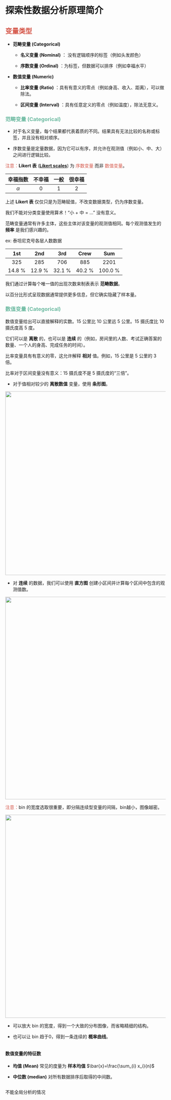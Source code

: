 # 探索性数据分析原理简介

## <font color=#D5584B>变量类型</font>

- **范畴变量 (Categorical)**
  
  - **名义变量 (Nominal)** ： 没有逻辑顺序的标签（例如头发颜色）
  
  - **序数变量 (Ordinal)** ：为标签，但数据可以排序（例如幸福水平）

- **数值变量 (Numeric)**
  
  - **比率变量 (Ratio)** ：具有有意义的零点（例如身高、收入、距离），可以做除法。
  
  - **区间变量 (Interval)** ：具有任意定义的零点（例如温度），除法无意义。

### <font color=#6DBAA1>范畴变量 (Categorical)</font>

- 对于名义变量，每个结果都代表着质的不同。结果具有无法比较的名称或标签，并且没有相对顺序。

- 序数变量是定量数据，因为它可以有序，并允许在观测值（例如小、中、大）之间进行逻辑比较。

<font color=#D5584B>注意：</font>**Likert 表** ([**Likert scales**](https://baike.baidu.com/item/%E6%9D%8E%E5%85%8B%E7%89%B9%E9%87%8F%E8%A1%A8/2282414?fr=ge_ala)) 为 <font color=#D5584B>序数变量</font> 而非 <font color=#D5584B>数值变量</font>。

| 幸福指数     | 不幸福 | 一般  | 很幸福 |
|:--------:|:---:|:---:|:---:|
| $\alpha$ | 0   | 1   | 2   |

上述 **Likert 表** 仅仅只是为范畴赋值，不改变数据类型，仍为序数变量。

我们不能对分类变量使用算术！“小 + 中 = ...” 没有意义。

范畴变量通常有许多主体，这些主体对该变量的观测值相同。每个观测值发生的 **频率** 是我们感兴趣的。

ex: 泰坦尼克号各层人数数据

| 1st    | 2nd    | 3rd    | Crew   | Sum     |
|:------:|:------:|:------:|:------:|:-------:|
| 325    | 285    | 706    | 885    | 2201    |
| 14.8 % | 12.9 % | 32.1 % | 40.2 % | 100.0 % |

我们通过计算每个唯一值的出现次数来制表表示 **范畴数据**。

以百分比形式呈现数据通常提供更多信息，但它确实隐藏了样本量。 

### <font color=#6DBAA1>数值变量 (Categorical)</font>

数值变量给出可以直接解释的实数。15 公里比 10 公里远 5 公里。15 摄氏度比 10 摄氏度高 5 度。

它们可以是 **离散** 的，也可以是 **连续** 的（例如，房间里的人数、考试正确答案的数量、一个人的身高、完成任务的时间）。

比率变量具有有意义的零，这允许解释 **相对** 值。例如，15 公里是 5 公里的 3 倍。

比率对于区间变量没有意义：15 摄氏度不是 5 摄氏度的“三倍”。

- 对于值相对较少的 **离散数值** 变量，使用 **条形图**。

<img title="" src="file:///C:/Users/WIN10/Desktop/course/Note/imgs/unnamed-chunk-7-1.png" alt="" width="576">

- 对 **连续** 的数据，我们可以使用 **直方图** 创建小区间并计算每个区间中包含的观测值数。

<img title="" src="file:///C:/Users/WIN10/Desktop/course/Note/imgs/unnamed-chunk-8-1.png" alt="" width="635">

<font color=#D5584B>注意：</font>bin 的宽度选取很重要，即分隔连续型变量的间隔，bin越小，图像越密。

<img title="" src="file:///C:/Users/WIN10/Desktop/course/Note/imgs/unnamed-chunk-9-1.png" alt="" width="637">

- 可以放大 bin 的宽度，得到一个大致的分布图像，而省略精细的结构。

- 也可以让 bin 趋于0，得到一条连续的 **概率曲线**。

<img title="" src="file:///C:/Users/WIN10/Desktop/course/Note/imgs/unnamed-chunk-10-1.png" alt="">

#### 数值变量的特征数

- **均值 (Mean)** 常见的度量为 **样本均值** $\bar{x}=\frac{\sum_{i} x_i}{n}$

- **中位数 (median)** 对所有数据排序后取得的中间数。

<img title="" src="file:///C:/Users/WIN10/Desktop/course/Note/imgs/long1-1.png" alt="">

不能全局分析的情况

<img title="" src="file:///C:/Users/WIN10/Desktop/course/Note/imgs/unnamed-chunk-12-1.png" alt="">
